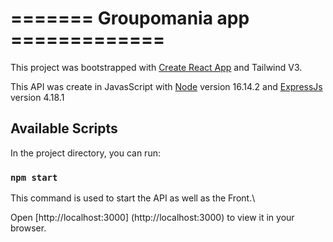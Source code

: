 # =======  Groupomania app =============

This project was bootstrapped with [Create React App](https://github.com/facebook/create-react-app) and Tailwind V3.

This API was create in JavasScript with [Node](https://github.com/nodejs/node) version 16.14.2 and [ExpressJs](https://github.com/expressjs/express) version 4.18.1 

## Available Scripts

In the project directory, you can run:

### `npm start`

This command is used to start the API as well as the Front.\

Open [http://localhost:3000] (http://localhost:3000) to view it in your browser.
